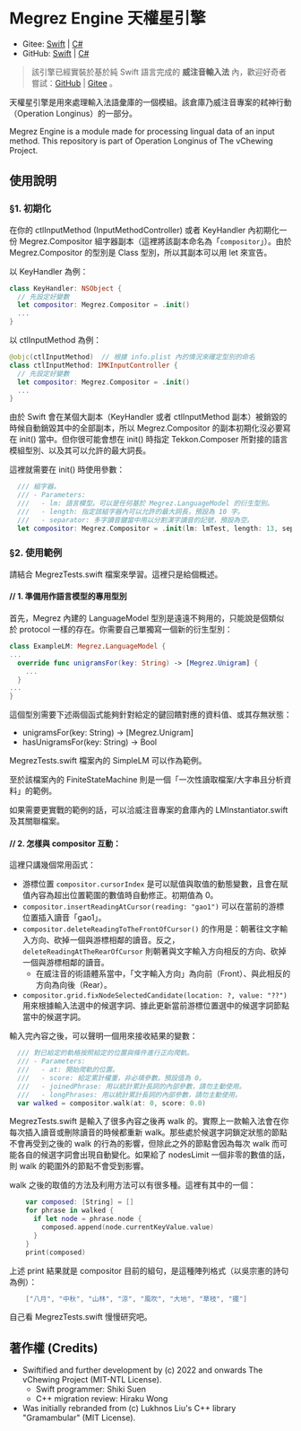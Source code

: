 # Megrez Engine 天權星引擎

- Gitee: [Swift](https://gitee.com/vChewing/Megrez) | [C#](https://gitee.com/vChewing/MegrezNT)
- GitHub: [Swift](https://github.com/vChewing/Megrez) | [C#](https://github.com/vChewing/MegrezNT)

> 該引擎已經實裝於基於純 Swift 語言完成的 **威注音輸入法** 內，歡迎好奇者嘗試：[GitHub](https://github.com/vChewing/vChewing-macOS ) | [Gitee](https://gitee.com/vchewing/vChewing-macOS ) 。

天權星引擎是用來處理輸入法語彙庫的一個模組。該倉庫乃威注音專案的弒神行動（Operation Longinus）的一部分。

Megrez Engine is a module made for processing lingual data of an input method. This repository is part of Operation Longinus of The vChewing Project.

## 使用說明

### §1. 初期化

在你的 ctlInputMethod (InputMethodController) 或者 KeyHandler 內初期化一份 Megrez.Compositor 組字器副本（這裡將該副本命名為「`compositor`」）。由於 Megrez.Compositor 的型別是 Class 型別，所以其副本可以用 let 來宣告。

以 KeyHandler 為例：
```swift
class KeyHandler: NSObject {
  // 先設定好變數
  let compositor: Megrez.Compositor = .init()
  ...
}
```

以 ctlInputMethod 為例：
```swift
@objc(ctlInputMethod)  // 根據 info.plist 內的情況來確定型別的命名
class ctlInputMethod: IMKInputController {
  // 先設定好變數
  let compositor: Megrez.Compositor = .init()
  ...
}
```

由於 Swift 會在某個大副本（KeyHandler 或者 ctlInputMethod 副本）被銷毀的時候自動銷毀其中的全部副本，所以 Megrez.Compositor 的副本初期化沒必要寫在 init() 當中。但你很可能會想在 init() 時指定 Tekkon.Composer 所對接的語言模組型別、以及其可以允許的最大詞長。

這裡就需要在 init() 時使用參數：
```swift
  /// 組字器。
  /// - Parameters:
  ///   - lm: 語言模型。可以是任何基於 Megrez.LanguageModel 的衍生型別。
  ///   - length: 指定該組字器內可以允許的最大詞長，預設為 10 字。
  ///   - separator: 多字讀音鍵當中用以分割漢字讀音的記號，預設為空。
  let compositor: Megrez.Compositor = .init(lm: lmTest, length: 13, separator: "-")
```

### §2. 使用範例

請結合 MegrezTests.swift 檔案來學習。這裡只是給個概述。

#### // 1. 準備用作語言模型的專用型別

首先，Megrez 內建的 LanguageModel 型別是遠遠不夠用的，只能說是個類似於 protocol 一樣的存在。你需要自己單獨寫一個新的衍生型別：

```swift
class ExampleLM: Megrez.LanguageModel {
...
  override func unigramsFor(key: String) -> [Megrez.Unigram] {
    ...
  }
...
}
```

這個型別需要下述兩個函式能夠針對給定的鍵回饋對應的資料值、或其存無狀態：
- unigramsFor(key: String) -> [Megrez.Unigram]
- hasUnigramsFor(key: String) -> Bool

MegrezTests.swift 檔案內的 SimpleLM 可以作為範例。

至於該檔案內的 FiniteStateMachine 則是一個「一次性讀取檔案/大字串且分析資料」的範例。

如果需要更實戰的範例的話，可以洽威注音專案的倉庫內的 LMInstantiator.swift 及其關聯檔案。

#### // 2. 怎樣與 compositor 互動：

這裡只講幾個常用函式：

- 游標位置 `compositor.cursorIndex` 是可以賦值與取值的動態變數，且會在賦值內容為超出位置範圍的數值時自動修正。初期值為 0。
- `compositor.insertReadingAtCursor(reading: "gao1")` 可以在當前的游標位置插入讀音「gao1」。
- `compositor.deleteReadingToTheFrontOfCursor()` 的作用是：朝著往文字輸入方向、砍掉一個與游標相鄰的讀音。反之，`deleteReadingAtTheRearOfCursor` 則朝著與文字輸入方向相反的方向、砍掉一個與游標相鄰的讀音。
  - 在威注音的術語體系當中，「文字輸入方向」為向前（Front）、與此相反的方向為向後（Rear）。
- `compositor.grid.fixNodeSelectedCandidate(location: ?, value: "??")` 用來根據輸入法選中的候選字詞、據此更新當前游標位置選中的候選字詞節點當中的候選字詞。

輸入完內容之後，可以聲明一個用來接收結果的變數：

```swift
  /// 對已給定的軌格按照給定的位置與條件進行正向爬軌。
  /// - Parameters:
  ///   - at: 開始爬軌的位置。
  ///   - score: 給定累計權重，非必填參數。預設值為 0。
  ///   - joinedPhrase: 用以統計累計長詞的內部參數，請勿主動使用。
  ///   - longPhrases: 用以統計累計長詞的內部參數，請勿主動使用。
  var walked = compositor.walk(at: 0, score: 0.0)
```

MegrezTests.swift 是輸入了很多內容之後再 walk 的。實際上一款輸入法會在你每次插入讀音或刪除讀音的時候都重新 walk。那些處於候選字詞鎖定狀態的節點不會再受到之後的 walk 的行為的影響，但除此之外的節點會因為每次 walk 而可能各自的候選字詞會出現自動變化。如果給了 nodesLimit 一個非零的數值的話，則 walk 的範圍外的節點不會受到影響。

walk 之後的取值的方法及利用方法可以有很多種。這裡有其中的一個：

```swift
    var composed: [String] = []
    for phrase in walked {
      if let node = phrase.node {
        composed.append(node.currentKeyValue.value)
      }
    }
    print(composed)
```

上述 print 結果就是 compositor 目前的組句，是這種陣列格式（以吳宗憲的詩句為例）：
```swift
    ["八月", "中秋", "山林", "涼", "風吹", "大地", "草枝", "擺"]
```

自己看 MegrezTests.swift 慢慢研究吧。

## 著作權 (Credits)

- Swiftified and further development by (c) 2022 and onwards The vChewing Project (MIT-NTL License).
  - Swift programmer: Shiki Suen
  - C++ migration review: Hiraku Wong
- Was initially rebranded from (c) Lukhnos Liu's C++ library "Gramambular" (MIT License).
